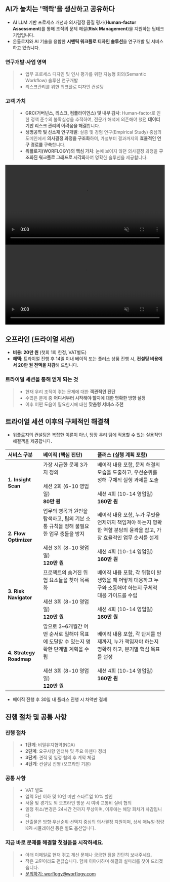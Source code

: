 ## AI가 놓치는 '맥락'을 생산하고 공유하다

- AI LLM 기반 프로세스 개선과 의사결정 품질 평가(**Human-factor Assessment**)를 통해 조직의 문제 해결(**Risk Management**)을 지원하는 딥테크 기업입니다.
- 온톨로지와 AI 기술을 융합한 **시맨틱 워크플로 디자인 솔루션**을 연구개발 및 서비스하고 있습니다.

### 연구개발·사업 영역

> - 업무 프로세스 디자인 및 인사 평가를 위한 지능형 회의(Semantic Workflow) 솔루션 연구개발
> - 리스크관리를 위한 워크플로 디자인 컨설팅

### 고객 가치

> - **GRC(거버넌스, 리스크, 컴플라이언스) 및 내부 감사**: Human-factor로 인한 정책 준수의 불확실성을 추적하여, 전문가 해석에 의존해야 했던 **데이터 기반 리스크 관리의 어려움을 해결**합니다.
> - **생명공학 및 신소재 연구개발**: 실증 및 경험 연구(Empirical Study) 중심의 도메인에서 **의사결정 과정을 구조화**하여, 가설부터 결과까지의 **효율적인 연구 경로를 구축**합니다.
> - **워플로지(WORFLOGY)의 핵심 가치**: 눈에 보이지 않던 의사결정 과정을 **구조화된 워크플로 그래프로 시각화**하여 명확한 솔루션을 제공합니다.

<video width="100%" style="max-width: 1504px; height: auto;" autoplay loop muted playsinline>
  <source src="/assets/videos/worflogy_solution_film.mp4" type="video/mp4">
</video>
<video width="100%" style="max-width: 1504px; height: auto;" autoplay loop muted playsinline>
  <source src="/assets/videos/worflogy_solution_application.mp4" type="video/mp4">
</video>

## 오프라인 (트라이얼 세션)

- **비용**: **20만 원** (첫회 1회 한정, VAT별도)
- **혜택**: 트라이얼 진행 후 14일 이내 베이직 또는 플러스 상품 진행 시, **컨설팅 비용에서 20만 원 전액을 차감**해 드립니다.

### 트라이얼 세션을 통해 얻게 되는 것

> - 현재 우리 조직이 겪는 문제에 대한 **객관적인 진단**
> - 수많은 문제 중 **어디서부터 시작해야 할지에 대한 명확한 방향 설정**
> - 이후 어떤 도움이 필요한지에 대한 **맞춤형 서비스 추천**

## 트라이얼 세션 이후의 구체적인 해결책

- 워플로지의 컨설팅은 복잡한 이론이 아닌, 당장 우리 팀에 적용할 수 있는 실용적인 해결책을 제공합니다.

| 서비스 구분 | 베이직 (핵심 진단) | 플러스 (실행 계획 포함) |
| :--- | :--- | :--- |
| **1. Insight Scan** | 가장 시급한 문제 3가지 정의<br><br>세션 2회 (6-10 영업일)<br>**80만 원** | 베이직 내용 포함, 문제 해결의 모습을 도출하고, 우선순위를 정해 구체적 실행 과제를 도출<br><br>세션 4회 (10-14 영업일)<br>**160만 원** |
| **2. Flow Optimizer** | 업무의 병목과 원인을 탐색하고, 팀의 기본 소통 규칙을 정해 불필요한 업무 충돌을 방지<br><br>세션 3회 (8-10 영업일)<br>**120만 원** | 베이직 내용 포함, 누가 무엇을 언제까지 책임져야 하는지 명확한 역할 분담의 윤곽을 잡고, 가장 효율적인 업무 순서를 설계<br><br>세션 4회 (10-14 영업일)<br>**160만 원** |
| **3. Risk Navigator** | 프로젝트의 숨겨진 위험 요소들을 찾아 목록화<br><br>세션 3회 (8-10 영업일)<br>**120만 원** | 베이직 내용 포함, 각 위험이 발생했을 때 어떻게 대응하고 누구와 소통해야 하는지 구체적 대응 가이드를 수립<br><br>세션 4회 (10-14 영업일)<br>**160만 원** |
| **4. Strategy Roadmap** | 앞으로 3~6개월간 어떤 순서로 일해야 목표에 도달할 수 있는지 명확한 단계별 계획을 수립<br><br>세션 3회 (8-10 영업일)<br>**120만 원** | 베이직 내용 포함, 각 단계를 언제까지, 누가 책임져야 하는지 명확히 하고, 분기별 핵심 목표를 설정<br><br>세션 4회 (10-14 영업일)<br>**160만 원** |

- 베이직 진행 후 30일 내 플러스 진행 시 차액만 결제

## 진행 절차 및 공통 사항

### 진행 절차

> - **1단계**: 비밀유지협약(NDA)
> - **2단계**: 요구사항 인터뷰 및 주요 아젠다 정리
> - **3단계**: 견적 및 일정 협의 후 계약 체결
> - **4단계**: 컨설팅 진행 (오프라인 기본)

### 공통 사항

> - VAT 별도
> - 업력 5년 이하 및 10인 미만 스타트업 10% 할인
> - 서울 및 경기도 외 오프라인 방문 시 여비·교통비 실비 협의
> - 일정 취소/변경은 24시간 전까지 무상이며, 이후에는 해당 회차가 차감됩니다.
> - 산출물은 방향·우선순위·선택지 중심의 의사결정 지원이며, 상세 매뉴얼·정량 KPI·시뮬레이션 등은 별도 옵션입니다.

### 지금 바로 문제를 해결할 첫걸음을 시작하세요.

> - 아래 이메일로 현재 겪고 계신 문제나 궁금한 점을 간단히 보내주세요.
> - 작은 고민이라도 괜찮습니다. 함께 이야기하며 해결의 실마리를 찾아 드리겠습니다.
> - [문의하기: worflogy@worflogy.com](mailto:worflogy@worflogy.com)